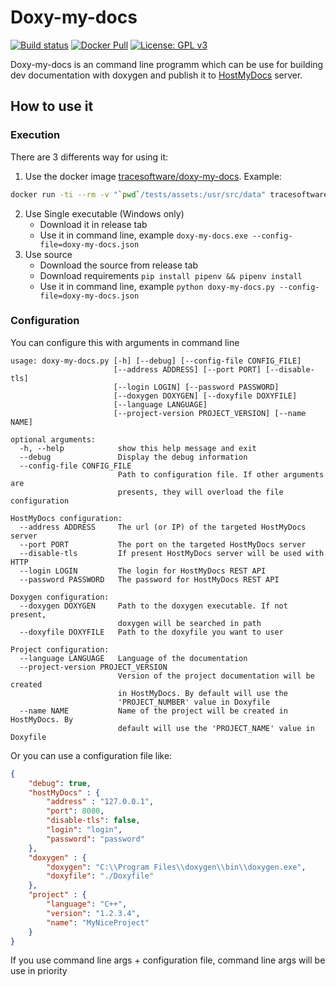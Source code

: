 # Doxy-my-docs

[![Build status](https://ci.appveyor.com/api/projects/status/f90rhviaxvrnvaju/branch/master?svg=true)](https://ci.appveyor.com/project/Ducatel/doxy-my-docs/branch/master)
[![Docker Pull](https://img.shields.io/docker/pulls/tracesoftware/doxy-my-docs.svg)](https://hub.docker.com/r/tracesoftware/doxy-my-docs/)
[![License: GPL v3](https://img.shields.io/badge/License-GPL%20v3-blue.svg)](http://www.gnu.org/licenses/gpl-3.0)

Doxy-my-docs is an command line programm which can be use for building dev documentation with doxygen and publish it to [HostMyDocs](https://github.com/TraceSoftwareInternational/HostMyDocs) server.

## How to use it

### Execution

There are 3 differents way for using it:

1. Use the docker image [tracesoftware/doxy-my-docs](https://hub.docker.com/r/tracesoftware/doxy-my-docs/). Example:
````bash
docker run -ti --rm -v "`pwd`/tests/assets:/usr/src/data" tracesoftware\doxy-my-docs --config-file="data/doxy-my-docs.json"
````
2. Use Single executable (Windows only)
    * Download it in release tab
    * Use it in command line, example `doxy-my-docs.exe --config-file=doxy-my-docs.json`
3. Use source
    * Download the source from release tab
    * Download requirements `pip install pipenv && pipenv install`
    * Use it in command line, example `python doxy-my-docs.py --config-file=doxy-my-docs.json`
    
### Configuration

You can configure this with arguments in command line

````
usage: doxy-my-docs.py [-h] [--debug] [--config-file CONFIG_FILE]
                       [--address ADDRESS] [--port PORT] [--disable-tls]
                       [--login LOGIN] [--password PASSWORD]
                       [--doxygen DOXYGEN] [--doxyfile DOXYFILE]
                       [--language LANGUAGE]
                       [--project-version PROJECT_VERSION] [--name NAME]

optional arguments:
  -h, --help            show this help message and exit
  --debug               Display the debug information
  --config-file CONFIG_FILE
                        Path to configuration file. If other arguments are
                        presents, they will overload the file configuration

HostMyDocs configuration:
  --address ADDRESS     The url (or IP) of the targeted HostMyDocs server
  --port PORT           The port on the targeted HostMyDocs server
  --disable-tls         If present HostMyDocs server will be used with HTTP
  --login LOGIN         The login for HostMyDocs REST API
  --password PASSWORD   The password for HostMyDocs REST API

Doxygen configuration:
  --doxygen DOXYGEN     Path to the doxygen executable. If not present,
                        doxygen will be searched in path
  --doxyfile DOXYFILE   Path to the doxyfile you want to user

Project configuration:
  --language LANGUAGE   Language of the documentation
  --project-version PROJECT_VERSION
                        Version of the project documentation will be created
                        in HostMyDocs. By default will use the
                        'PROJECT_NUMBER' value in Doxyfile
  --name NAME           Name of the project will be created in HostMyDocs. By
                        default will use the 'PROJECT_NAME' value in Doxyfile
````

Or you can use a configuration file like:

````json
{
    "debug": true,
    "hostMyDocs" : {
        "address" : "127.0.0.1",
        "port": 8080,
        "disable-tls": false,
        "login": "login",
        "password": "password"
    },
    "doxygen" : {
        "doxygen": "C:\\Program Files\\doxygen\\bin\\doxygen.exe",
        "doxyfile": "./Doxyfile"
    },
    "project" : {
        "language": "C++",
        "version": "1.2.3.4",
        "name": "MyNiceProject"
    }
}
````

If you use command line args + configuration file, command line args will be use in priority

